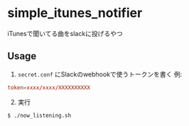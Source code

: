 # simple_itunes_notifier
iTunesで聞いてる曲をslackに投げるやつ

## Usage
1. `secret.conf` にSlackのwebhookで使うトークンを書く
例:
```secret.conf
token=xxxx/xxxx/XXXXXXXXXX
```

2. 実行
```
$ ./now_listening.sh
```
